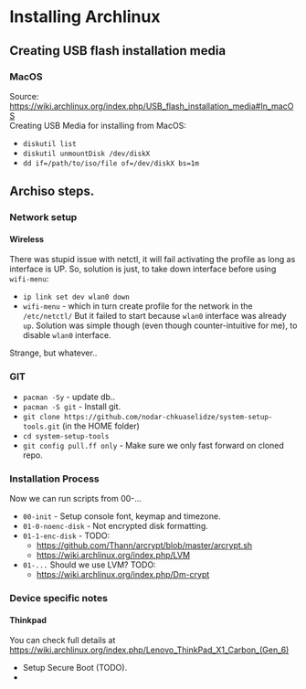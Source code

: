 Installing Archlinux
====================


## Creating USB flash installation media
### MacOS
Source: https://wiki.archlinux.org/index.php/USB_flash_installation_media#In_macOS  
Creating USB Media for installing from MacOS:
 - `diskutil list`
 - `diskutil unmountDisk /dev/diskX`
 - `dd if=/path/to/iso/file of=/dev/diskX bs=1m`

## Archiso steps.

### Network setup
#### Wireless
There was stupid issue with netctl, it will fail activating the profile
as long as interface is UP.
So, solution is just, to take down interface before using `wifi-menu`:
 - `ip link set dev wlan0 down`
 - `wifi-menu` - which in turn create profile for the network in the `/etc/netctl/`
But it failed to start because `wlan0` interface was already `up`. Solution was
simple though (even though counter-intuitive for me), to disable `wlan0` interface.

Strange, but whatever..

### GIT
 - `pacman -Sy` - update db..
 - `pacman -S git` - Install git.
 - `git clone https://github.com/nodar-chkuaselidze/system-setup-tools.git` (in the HOME folder)
 - `cd system-setup-tools`
 - `git config pull.ff only` - Make sure we only fast forward on cloned repo.

### Installation Process
 Now we can run scripts from 00-...
  - `00-init` - Setup console font, keymap and timezone.
  - `01-0-noenc-disk` - Not encrypted disk formatting.
  - `01-1-enc-disk` - TODO:
    - https://github.com/Thann/arcrypt/blob/master/arcrypt.sh
    - https://wiki.archlinux.org/index.php/LVM
  - `01-...` Should we use LVM? TODO:
    - https://wiki.archlinux.org/index.php/Dm-crypt

### Device specific notes
#### Thinkpad
 You can check full details at https://wiki.archlinux.org/index.php/Lenovo_ThinkPad_X1_Carbon_(Gen_6)

 - Setup Secure Boot (TODO).
 - 
